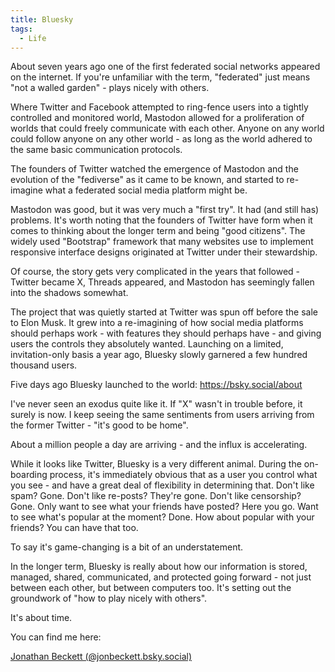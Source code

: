 ```yaml
---
title: Bluesky
tags:
  - Life
---
```




About seven years ago one of the first federated social networks appeared on the internet. If you're unfamiliar with the term, "federated" just means "not a walled garden" - plays nicely with others.


Where Twitter and Facebook attempted to ring-fence users into a tightly controlled and monitored world, Mastodon allowed for a proliferation of worlds that could freely communicate with each other. Anyone on any world could follow anyone on any other world - as long as the world adhered to the same basic communication protocols.


The founders of Twitter watched the emergence of Mastodon and the evolution of the "fediverse" as it came to be known, and started to re-imagine what a federated social media platform might be.


Mastodon was good, but it was very much a "first try". It had (and still has) problems. It's worth noting that the founders of Twitter have form when it comes to thinking about the longer term and being "good citizens". The widely used "Bootstrap" framework that many websites use to implement responsive interface designs originated at Twitter under their stewardship.


Of course, the story gets very complicated in the years that followed - Twitter became X, Threads appeared, and Mastodon has seemingly fallen into the shadows somewhat.


The project that was quietly started at Twitter was spun off before the sale to Elon Musk. It grew into a re-imagining of how social media platforms should perhaps work - with features they should perhaps have - and giving users the controls they absolutely wanted. Launching on a limited, invitation-only basis a year ago, Bluesky slowly garnered a few hundred thousand users.


Five days ago Bluesky launched to the world: <https://bsky.social/about>


I've never seen an exodus quite like it. If "X" wasn't in trouble before, it surely is now. I keep seeing the same sentiments from users arriving from the former Twitter - "it's good to be home".


About a million people a day are arriving - and the influx is accelerating.


While it looks like Twitter, Bluesky is a very different animal. During the on-boarding process, it's immediately obvious that as a user you control what you see - and have a great deal of flexibility in determining that. Don't like spam? Gone. Don't like re-posts? They're gone. Don't like censorship? Gone. Only want to see what your friends have posted? Here you go. Want to see what's popular at the moment? Done. How about popular with your friends? You can have that too.


To say it's game-changing is a bit of an understatement.


In the longer term, Bluesky is really about how our information is stored, managed, shared, communicated, and protected going forward - not just between each other, but between computers too. It's setting out the groundwork of "how to play nicely with others".


It's about time.


You can find me here:


[Jonathan Beckett (@jonbeckett.bsky.social)](https://bsky.app/profile/jonbeckett.bsky.social)


